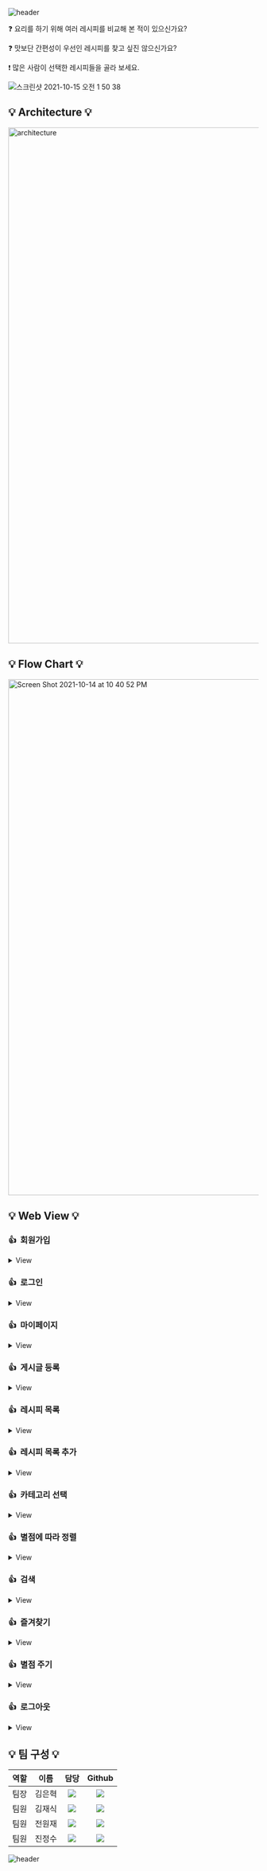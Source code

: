 ![header](https://capsule-render.vercel.app/api?type=soft&color=gradient&section=header&text=Pick%20and%20Roll&fontSize=90&animation=twinkling)

❓ 요리를 하기 위해 여러 레시피를 비교해 본 적이 있으신가요?

❓ 맛보단 간편성이 우선인 레시피를 찾고 싶진 않으신가요?

❗️ 많은 사람이 선택한 레시피들을 골라 보세요.

![스크린샷 2021-10-15 오전 1 50 38](https://user-images.githubusercontent.com/59719552/137361919-e7dd5b93-393b-4be0-a3d3-570df7c2b175.png)

## 💡 Architecture 💡
<img width="1037" alt="architecture" src="https://user-images.githubusercontent.com/59719552/137322724-0e083d7b-f8af-4dbf-8673-a7cf9978b28d.png">

## 💡 Flow Chart 💡
<img width="1037" alt="Screen Shot 2021-10-14 at 10 40 52 PM" src="https://user-images.githubusercontent.com/77090941/137343261-09bad1fc-7f30-4ffe-a7c7-4d56b5a6eb18.png">

## 💡 Web View 💡

### 👍&nbsp;&nbsp;회원가입

<details>
  <summary>View</summary>
  <img width="1037" alt="signup" src="https://user-images.githubusercontent.com/59719552/137367019-e6a15b9d-fa9b-4f24-80c0-95cded3661be.gif">
</details>

### 👍&nbsp;&nbsp;로그인
<details>
  <summary>View</summary>
  <img width="1037" alt="login" src="https://user-images.githubusercontent.com/59719552/137366135-a29e57d6-4297-4d84-a13d-dbcc04ded09d.gif">
</details>

### 👍&nbsp;&nbsp;마이페이지
<details>
  <summary>View</summary>
  <img width="1037" alt="mypage" src="https://user-images.githubusercontent.com/59719552/137367364-9e0bdf70-d736-41ec-bae5-787cc242d759.gif">
</details>

### 👍&nbsp;&nbsp;게시글 등록
<details>
  <summary>View</summary>
  <img width="1037" alt="post" src="https://user-images.githubusercontent.com/59719552/137368051-fbbb9af3-fa24-4c7a-9a30-2646dbe38826.gif">
</details>

### 👍&nbsp;&nbsp;레시피 목록
<details>
  <summary>View</summary>
  <img width="1037" alt="hover" src="https://user-images.githubusercontent.com/59719552/137368359-a94ecebb-2008-4039-8b42-63ef9d68f064.gif">
</details>

### 👍&nbsp;&nbsp;레시피 목록 추가
<details>
  <summary>View</summary>
  <img width="1037" alt="more" src="https://user-images.githubusercontent.com/59719552/137368592-e4525410-3dde-4cba-a582-bc46167f928f.gif">
</details>

### 👍&nbsp;&nbsp;카테고리 선택
<details>
  <summary>View</summary>
  <img width="1037" alt="category" src="https://user-images.githubusercontent.com/59719552/137415249-f4d0b838-7ed9-43b8-a2e2-6776fe712d50.gif">
</details>

### 👍&nbsp;&nbsp;별점에 따라 정렬
<details>
  <summary>View</summary>
  <img width="1037" alt="sort" src="https://user-images.githubusercontent.com/59719552/137415348-f7476c63-624f-4ec6-8af8-55a2658a8df9.gif">
</details>

### 👍&nbsp;&nbsp;검색
<details>
  <summary>View</summary>
  <img width="1037" alt="search" src="https://user-images.githubusercontent.com/59719552/137415486-987fc0ee-5326-435f-949e-f1b5b65f88a9.gif">
</details>

### 👍&nbsp;&nbsp;즐겨찾기
<details>
  <summary>View</summary>
  <img width="1037" alt="favorite" src="https://user-images.githubusercontent.com/59719552/137415546-af63176f-514f-4dab-9395-2346c7aad5d2.gif">
</details>

### 👍&nbsp;&nbsp;별점 주기
<details>
  <summary>View</summary>
  <img width="1037" alt="score" src="https://user-images.githubusercontent.com/59719552/137415579-1b531112-ceae-4a50-b261-6fe39dfcc407.gif">
</details>

### 👍&nbsp;&nbsp;로그아웃

<details>
  <summary>View</summary>
  <img width="1037" alt="logout" src="https://user-images.githubusercontent.com/59719552/137415600-342a6d98-d4c4-482b-86bd-0a163994310b.gif">
</details>

## 💡 팀 구성 💡
역할|이름|담당|Github
:---:|:---:|:---:|:---:
팀장|김은혁|<img src="https://img.shields.io/badge/FullStack-red"/></a>|<a href="https://github.com/steel-hyuk" target="_blank"><img src="https://img.shields.io/badge/steel-hyuk-grey?style=flat-square&logo=Github&logoColor=white"/></a>
팀원|김재식|<img src="https://img.shields.io/badge/BackEnd-Green"/></a>|<a href="https://github.com/jsjsjskjs" target="_blank"><img src="https://img.shields.io/badge/jsjsjskjs-grey?style=flat-square&logo=Github&logoColor=white"/></a>
팀원|전원재|<img src="https://img.shields.io/badge/FrontEnd-blue"/></a>|<a href="https://github.com/coriander345" target="_blank"><img src="https://img.shields.io/badge/coriander345-grey?style=flat-square&logo=Github&logoColor=white"/></a>
팀원|진정수|<img src="https://img.shields.io/badge/FrontEnd-blue"/></a>|<a href="https://github.com/youhavetosleep" target="_blank"><img src="https://img.shields.io/badge/youhavetosleep-grey?style=flat-square&logo=Github&logoColor=white"/></a>

![header](https://capsule-render.vercel.app/api?type=waving&color=gradient&section=footer&text=Pick%20and%20Roll&fontSize=35&animation=twinkling)

